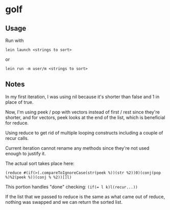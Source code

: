 # golf

## Usage
Run with

`lein launch <strings to sort>`

or

`lein run -m user/m <strings to sort>`

## Notes
In my first iteration, I was using nil because it's shorter than false and 1 in place of true.

Now, I'm using peek / pop with vectors instead of first / rest since they're shorter, and for vectors, peek looks at the end of the list, which is beneficial for reduce.

Using reduce to get rid of multiple looping constructs including a couple of recur calls.

Current iteration cannot rename any methods since they're not used enough to justify it.

The actual sort takes place here:

`(reduce #(if(>(.compareToIgnoreCase(str(peek %))(str %2))0)(conj(pop %)%2(peek %))(conj % %2))[]l)`

This portion handles "done" checking:
`(if(= l k)l(recur...))`

If the list that we passed to reduce is the same as what came out of reduce, nothing
was swapped and we can return the sorted list.
